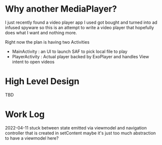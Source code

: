 # Why another MediaPlayer?

I just recently found a video player app I used got bought and turned into ad infused spyware so this is an attempt to write a video player that hopefully does what I want and nothing more.

Right now the plan is having two Activities

- MainActivity : an UI to launch SAF to pick local file to play
- PlayerActivity : Actual player backed by ExoPlayer and handles View intent to open videos


# High Level Design

TBD


# Work Log

2022-04-11  stuck between state emitted via viewmodel and navigation controller that is created in setContent
            maybe it's just too much abstraction to have a viewmodel here?

